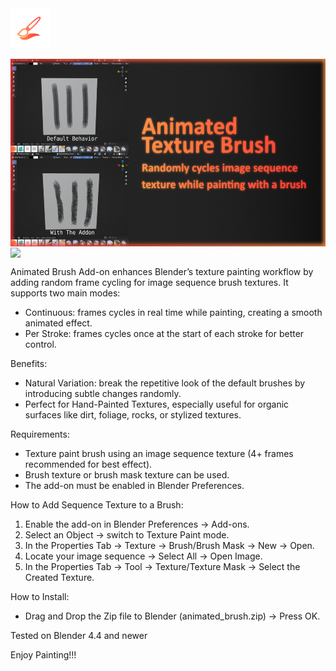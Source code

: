 <img src="./assets/icon.png" width="64" />
<p>
  <img src="./assets/thumbnail.png" height="300" style="vertical-align:middle; margin-right:20px;" />
  <img src="./assets/example.gif" height="300" style="vertical-align:middle;" />
</p>

Animated Brush Add-on enhances Blender’s texture painting workflow by adding random frame cycling for image sequence brush textures. It supports two main modes:
- Continuous: frames cycles in real time while painting, creating a smooth animated effect.
- Per Stroke: frames cycles once at the start of each stroke for better control.

Benefits:
- Natural Variation: break the repetitive look of the default brushes by introducing subtle changes randomly.
- Perfect for Hand-Painted Textures, especially useful for organic surfaces like dirt, foliage, rocks, or stylized textures.

Requirements:
- Texture paint brush using an image sequence texture (4+ frames recommended for best effect).
- Brush texture or brush mask texture can be used.
- The add-on must be enabled in Blender Preferences.

How to Add Sequence Texture to a Brush:
1. Enable the add-on in Blender Preferences → Add-ons.
2. Select an Object → switch to Texture Paint mode.
3. In the Properties Tab → Texture → Brush/Brush Mask → New → Open.
4. Locate your image sequence → Select All → Open Image.
5. In the Properties Tab → Tool → Texture/Texture Mask → Select the Created Texture.

How to Install:
- Drag and Drop the Zip file to Blender (animated_brush.zip) → Press OK.

Tested on Blender 4.4 and newer

Enjoy Painting!!!
